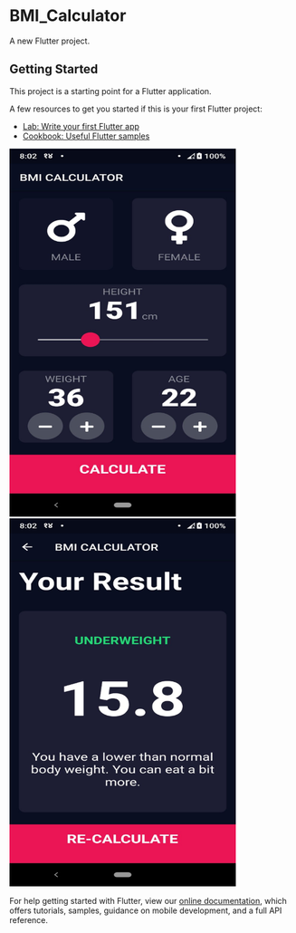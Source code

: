# BMI_Calculator

A new Flutter project.

## Getting Started

This project is a starting point for a Flutter application.

A few resources to get you started if this is your first Flutter project:

- [Lab: Write your first Flutter app](https://flutter.dev/docs/get-started/codelab)
- [Cookbook: Useful Flutter samples](https://flutter.dev/docs/cookbook)

<img src="/screenshots/screenshot1.jpg"  height ="650" width="400"/>
<img src="/screenshots/screenshot2.jpg" height ="650" width="400" >

For help getting started with Flutter, view our
[online documentation](https://flutter.dev/docs), which offers tutorials,
samples, guidance on mobile development, and a full API reference.
